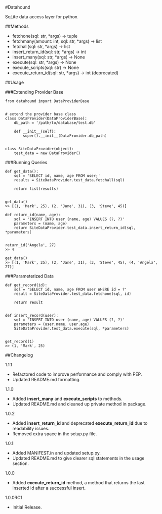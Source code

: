 #Datahound

SqLite data access layer for python.

##Methods

* fetchone(sql: str, *args) -> tuple
* fetchmany(amount: int, sql: str, *args) -> list
* fetchall(sql: str, *args) -> list
* insert_return_id(sql: str, *args) -> int
* insert_many(sql: str, *args) -> None
* execute(sql: str, *args) -> None
* execute_scripts(sql: str) -> None
* execute_return_id(sql: str, *args) -> int (deprecated)

##Usage

###Extending Provider Base

    from datahound import DataProviderBase
    
    
    # extend the provider base class
    class DataProvider(DataProviderBase):
        db_path = '/path/to/database/test.db'
        
        def __init__(self):
            super().__init__(DataProvider.db_path)
    
    
    class SiteDataProvider(object):
        test_data = new DataProvider()
    
###Running Queries

    def get_data():
        sql = 'SELECT id, name, age FROM user;'
        results = SiteDataProvider.test_data.fetchall(sql)
        
        return list(results)
    
    
    get_data()
    >> [(1, 'Mark', 25), (2, 'Jane', 31), (3, 'Steve', 45)]
    
    def return_id(name, age):
        sql = 'INSERT INTO user (name, age) VALUES (?, ?)'
        parameters = (name, age)
        return SiteDataProvider.test_data.insert_return_id(sql, *parameters)
    
    
    return_id('Angela', 27)
    >> 4
    
    get_data()
    >> [(1, 'Mark', 25), (2, 'Jane', 31), (3, 'Steve', 45), (4, 'Angela', 27)]
    
    
###Parameterized Data
    
    def get_record(id):
        sql = 'SELECT id, name, age FROM user WHERE id = ?'
        result = SiteDataProvider.test_data.fetchone(sql, id)
        
        return result


    def insert_record(user):
        sql = 'INSERT INTO user (name, age) VALUES (?, ?)'
        parameters = (user.name, user.age)
        SiteDataProvider.test_data.execute(sql, *parameters)
        
        
    get_record(1)
    >> (1, 'Mark', 25)

##Changelog

1.1.1

* Refactored code to improve performance and comply with PEP.
* Updated README.md formatting.

1.1.0

* Added **insert_many** and **execute_scripts** to methods.
* Updated README.md and cleaned up private method in package.

1.0.2

* Added **insert_return_id** and deprecated **execute_return_id** due to readability issues.
* Removed extra space in the setup.py file.

1.0.1

* Added MANIFEST.in and updated setup.py.
* Updated README.md to give clearer sql statements in the usage section.

1.0.0

* Added **execute_return_id** method, a method that returns the last inserted id after a successful insert.

1.0.0RC1

* Initial Release.